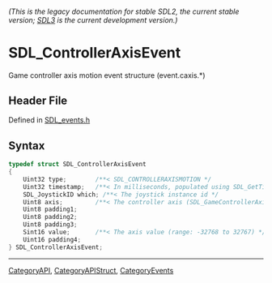 ###### (This is the legacy documentation for stable SDL2, the current stable version; [SDL3](https://wiki.libsdl.org/SDL3/) is the current development version.)
# SDL_ControllerAxisEvent

Game controller axis motion event structure (event.caxis.*)

## Header File

Defined in [SDL_events.h](https://github.com/libsdl-org/SDL/blob/SDL2/include/SDL_events.h)

## Syntax

```c
typedef struct SDL_ControllerAxisEvent
{
    Uint32 type;        /**< SDL_CONTROLLERAXISMOTION */
    Uint32 timestamp;   /**< In milliseconds, populated using SDL_GetTicks() */
    SDL_JoystickID which; /**< The joystick instance id */
    Uint8 axis;         /**< The controller axis (SDL_GameControllerAxis) */
    Uint8 padding1;
    Uint8 padding2;
    Uint8 padding3;
    Sint16 value;       /**< The axis value (range: -32768 to 32767) */
    Uint16 padding4;
} SDL_ControllerAxisEvent;
```

----
[CategoryAPI](CategoryAPI), [CategoryAPIStruct](CategoryAPIStruct), [CategoryEvents](CategoryEvents)

